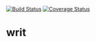 [![Build Status](https://app.travis-ci.com/B-T-D/rex.svg?branch=main)](https://app.travis-ci.com/github/B-T-D/rex)
[![Coverage Status](https://coveralls.io/repos/github/B-T-D/writ/badge.svg)](https://coveralls.io/github/B-T-D/writ)


# writ
